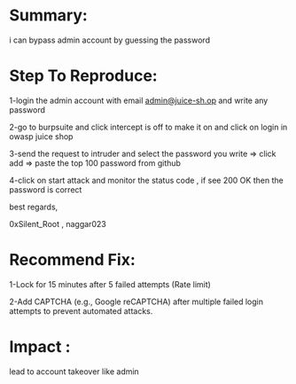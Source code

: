 # Summary:

i can bypass admin account by guessing the password 

# Step To Reproduce:

1-login the admin account with email  admin@juice-sh.op and write any password

2-go to burpsuite and click intercept is off  to make it on and click on login in owasp juice shop 

3-send the request to intruder and select the password you write => click add =>  paste the top 100 password from github 

4-click on start attack and monitor the status code , if see 200 OK then the password is correct 

best regards,

0xSilent_Root , naggar023

# Recommend Fix:

1-Lock for 15 minutes after 5 failed attempts (Rate limit)

2-Add CAPTCHA (e.g., Google reCAPTCHA) after multiple failed login attempts to prevent automated attacks.

# Impact :

lead to account takeover like admin